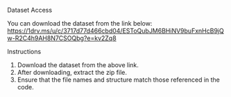 Dataset Access

You can download the dataset from the link below:
https://1drv.ms/u/c/3717d77d466cbd04/ESToQubJM6BHiNV9buFxnHcB9jQw-R2C4h9AH8N7CSOQbg?e=kv2Zq8

Instructions

1. Download the dataset from the above link.  
2. After downloading, extract the zip file.  
3. Ensure that the file names and structure match those referenced in the code.
